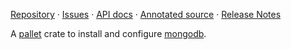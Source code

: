 [Repository](https://github.com/pallet/mongodb-crate) &#xb7;
[Issues](https://github.com/pallet/mongodb-crate/issues) &#xb7;
[API docs](http://palletops.com/mongodb-crate/0.8/api) &#xb7;
[Annotated source](http://palletops.com/mongodb-crate/0.8/annotated/uberdoc.html) &#xb7;
[Release Notes](https://github.com/pallet/mongodb-crate/blob/develop/ReleaseNotes.md)

A [pallet](http://palletops.com/) crate to install and configure
 [mongodb](http://www.mongodb.org/).
